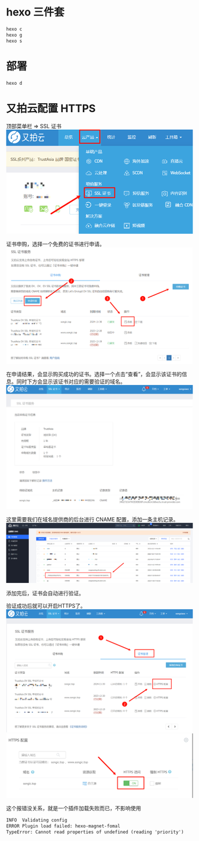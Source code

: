 # hexo 三件套
```shell
hexo c
hexo g
hexo s
```

# 部署
```shell
hexo d
```

# 又拍云配置 HTTPS

顶部菜单栏 => SSL 证书
![](./imgs/顶部菜单栏SSL证书.png)

证书申购，选择一个免费的证书进行申请。
![](./imgs/SSL证书操作步骤.png)

在申请结果，会显示购买成功的证书。选择一个点击“查看”，会显示该证书的信息。同时下方会显示该证书对应的需要验证的域名。
![](./imgs/证书详情页.png)

这里需要我们在域名提供商的后台进行 CNAME 配置，添加一条主机记录。
![](./imgs/域名提供商的配置.png)

添加完后，证书会自动进行验证。

验证成功后就可以开启HTTPS了。
![](./imgs/开启HTTPS_01.png)
![](./imgs/开启HTTPS_02.png)


这个报错没关系，就是一个插件加载失败而已，不影响使用
```shell
INFO  Validating config
ERROR Plugin load failed: hexo-magnet-fomal
TypeError: Cannot read properties of undefined (reading 'priority')

```